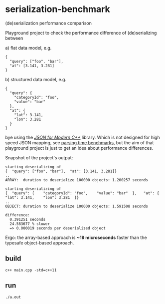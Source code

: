# serialization-benchmark
(de)serialization performance comparison

Playground project to check the performance difference of (de)serializing between

a) flat data model, e.g.

```
{  
  "query": ["foo", "bar"],  
  "at": [3.141, 3.281]
}
```

b) structured data model, e.g.

```
{  
  "query": {    
    "categoryId": "foo",   
    "value": "bar"  
  },   
  "at": {    
    "lat": 3.141,    
    "lon": 3.281  
  }
}
```

bye using the [_JSON for Modern C++_](https://github.com/nlohmann/json) library.
Which is not designed for high speed JSON mapping, see [parsing time benchmarks](https://github.com/miloyip/nativejson-benchmark#parsing-time), but
the aim of that playground project is just to get an idea about performance differences.

Snapshot of the project's output:

```
starting deserializing of
{  "query": ["foo", "bar"],  "at": [3.141, 3.281]}
..
ARRAY:  duration to deserialize 100000 objects: 1.200257 seconds

starting deserializing of
{  "query": {    "categoryId": "foo",    "value": "bar"  },   "at": {    "lat": 3.141,    "lon": 3.281  }}
..
OBJECT: duration to deserialize 100000 objects: 1.591508 seconds

difference:
  0.391251 seconds
  24.583677 % slower
  => 0.000019 seconds per deserialized object
```

Ergo: the array-based approach is **~19 microseconds** faster than the typesafe object-based approach.

## build

`c++ main.cpp -std=c++11`

## run

`./a.out`
